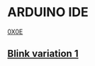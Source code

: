# ARDUINO IDE

[0X0E](https://www.arduino.cc/en/software)

## [Blink variation 1](https://github.com/JuLiA1o1/J25programming/blob/main/Arduino/Blink-variation-01.ino)
